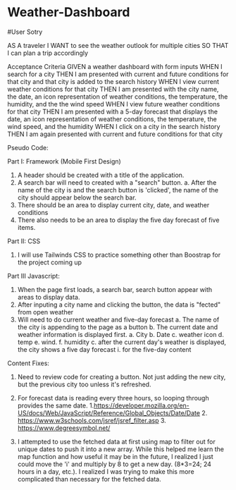 # Weather-Dashboard


#User Sotry

AS A traveler
I WANT to see the weather outlook for multiple cities
SO THAT I can plan a trip accordingly

Acceptance Criteria
GIVEN a weather dashboard with form inputs
WHEN I search for a city
THEN I am presented with current and future conditions for that city and that city is added to the search history
WHEN I view current weather conditions for that city
THEN I am presented with the city name, the date, an icon representation of weather conditions, the temperature, the humidity, and the the wind speed
WHEN I view future weather conditions for that city
THEN I am presented with a 5-day forecast that displays the date, an icon representation of weather conditions, the temperature, the wind speed, and the humidity
WHEN I click on a city in the search history
THEN I am again presented with current and future conditions for that city

Pseudo Code: 

Part I: Framework (Mobile First Design)
1. A header should be created with a title of the application. 
2. A search bar will need to created with a "search" button.
      a. After the name of the city is and the search button is 'clicked', the name of the city should appear below the search bar.
3. There should be an area to display current city, date, and weather conditions
4. There also needs to be an area to display the five day forecast of five items.

Part II: CSS

1. I will use Tailwinds CSS to practice something other than Boostrap for the project coming up


Part III Javascript: 

1. When the page first loads, a search bar, search button appear with areas to display data. 
2. After inputing a city name and clicking the button, the data is "fected" from open weather
3. Will need to do current weather and five-day forecast
      a. The name of the city is appending to the page as a button
      b. The current date and weather information is displayed first. 
            a. City
            b. Date
            c. weather icon
            d. temp
            e. wind.
            f. humidity
      c. after the current day's weather is displayed, the city shows a five day forecast
         i. for the five-day content 


Content Fixes: 

1. Need to review code for creating a button. Not just adding the new city, but the previous city too unless it's refreshed.


2. For forecast data is reading every three hours, so looping through provides the same date.
            1.https://developer.mozilla.org/en-US/docs/Web/JavaScript/Reference/Global_Objects/Date/Date
            2. https://www.w3schools.com/jsref/jsref_filter.asp
            3. https://www.degreesymbol.net/

3. I attempted to use the fetched data at first using map to filter out for unique dates to push it into a new array. While this helped me learn the map function and how useful it may be in the future, I realized I just could move the 'i' and multiply by 8 to get a new day. (8*3=24; 24 hours in a day, etc.). I realized I was trying to make this more complicated than necessary for the fetched data. 
            